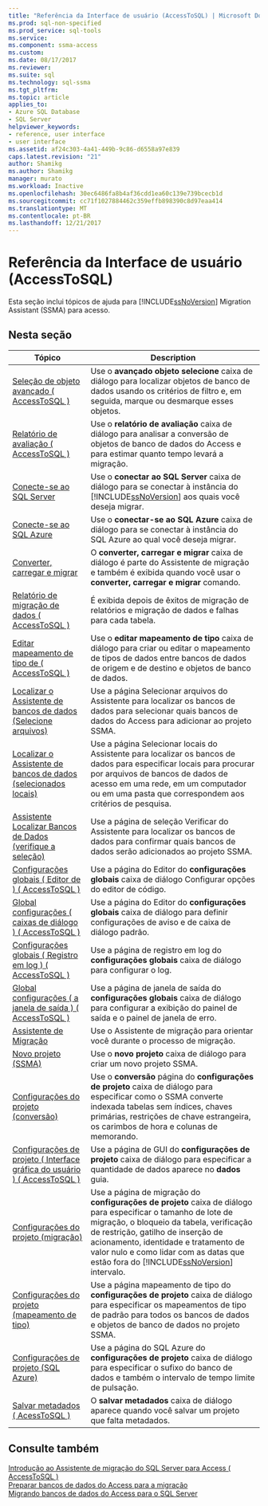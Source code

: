 ```yaml
---
title: "Referência da Interface de usuário (AccessToSQL) | Microsoft Docs"
ms.prod: sql-non-specified
ms.prod_service: sql-tools
ms.service: 
ms.component: ssma-access
ms.custom: 
ms.date: 08/17/2017
ms.reviewer: 
ms.suite: sql
ms.technology: sql-ssma
ms.tgt_pltfrm: 
ms.topic: article
applies_to:
- Azure SQL Database
- SQL Server
helpviewer_keywords:
- reference, user interface
- user interface
ms.assetid: af24c303-4a41-449b-9c86-d6558a97e839
caps.latest.revision: "21"
author: Shamikg
ms.author: Shamikg
manager: murato
ms.workload: Inactive
ms.openlocfilehash: 30ec6486fa8b4af36cdd1ea60c139e739bcecb1d
ms.sourcegitcommit: cc71f1027884462c359effb898390c8d97eaa414
ms.translationtype: MT
ms.contentlocale: pt-BR
ms.lasthandoff: 12/21/2017
---
```

# <a name="user-interface-reference-accesstosql"></a>Referência da Interface de usuário (AccessToSQL)
Esta seção inclui tópicos de ajuda para [!INCLUDE[ssNoVersion](../../includes/ssnoversion_md.md)] Migration Assistant (SSMA) para acesso.  
  
## <a name="in-this-section"></a>Nesta seção  
  
|Tópico|Description|  
|---------|---------------|  
|[Seleção de objeto avançado &#40; AccessToSQL &#41;](../../ssma/access/advanced-object-selection-accesstosql.md)|Use o **avançado objeto selecione** caixa de diálogo para localizar objetos de banco de dados usando os critérios de filtro e, em seguida, marque ou desmarque esses objetos.|  
|[Relatório de avaliação &#40; AccessToSQL &#41;](../../ssma/access/assessment-report-accesstosql.md)|Use o **relatório de avaliação** caixa de diálogo para analisar a conversão de objetos de banco de dados do Access e para estimar quanto tempo levará a migração.|  
|[Conecte-se ao SQL Server](http://msdn.microsoft.com/ceb77a97-d6d5-4a92-90a6-342e97d12b54)|Use o **conectar ao SQL Server** caixa de diálogo para se conectar à instância do [!INCLUDE[ssNoVersion](../../includes/ssnoversion_md.md)] aos quais você deseja migrar.|  
|[Conecte-se ao SQL Azure](http://msdn.microsoft.com/bf44b236-d9be-41ae-a5fd-bd73038e505f)|Use o **conectar-se ao SQL Azure** caixa de diálogo para se conectar à instância do SQL Azure ao qual você deseja migrar.|  
|[Converter, carregar e migrar](http://msdn.microsoft.com/4ec83e96-88a5-4b7b-8d5a-f3429d9a936b)|O **converter, carregar e migrar** caixa de diálogo é parte do Assistente de migração e também é exibida quando você usar o **converter, carregar e migrar** comando.|  
|[Relatório de migração de dados &#40; AccessToSQL &#41;](../../ssma/access/data-migration-report-accesstosql.md)|É exibida depois de êxitos de migração de relatórios e migração de dados e falhas para cada tabela.|  
|[Editar mapeamento de tipo de &#40; AccessToSQL &#41;](../../ssma/access/edit-type-mapping-accesstosql.md)|Use o **editar mapeamento de tipo** caixa de diálogo para criar ou editar o mapeamento de tipos de dados entre bancos de dados de origem e de destino e objetos de banco de dados.|  
|[Localizar o Assistente de bancos de dados (Selecione arquivos)](http://msdn.microsoft.com/2f574a34-4bab-40a4-89a8-ad4907ffc3fd)|Use a página Selecionar arquivos do Assistente para localizar os bancos de dados para selecionar quais bancos de dados do Access para adicionar ao projeto SSMA.|  
|[Localizar o Assistente de bancos de dados (selecionados locais)](http://msdn.microsoft.com/00b2d32a-998b-47a7-b25c-589b5bd6777a)|Use a página Selecionar locais do Assistente para localizar os bancos de dados para especificar locais para procurar por arquivos de bancos de dados de acesso em uma rede, em um computador ou em uma pasta que correspondem aos critérios de pesquisa.|  
|[Assistente Localizar Bancos de Dados (verifique a seleção)](http://msdn.microsoft.com/62e20e03-50cc-4ac8-8072-524d194d2ec3)|Use a página de seleção Verificar do Assistente para localizar os bancos de dados para confirmar quais bancos de dados serão adicionados ao projeto SSMA.|  
|[Configurações globais &#40; Editor de &#41; &#40; AccessToSQL &#41;](../../ssma/access/global-settings-editor-accesstosql.md)|Use a página do Editor do **configurações globais** caixa de diálogo Configurar opções do editor de código.|  
|[Global configurações &#40; caixas de diálogo &#41; &#40; AccessToSQL &#41;](../../ssma/access/global-settings-dialogs-accesstosql.md)|Use a página do Editor do **configurações globais** caixa de diálogo para definir configurações de aviso e de caixa de diálogo padrão.|  
|[Configurações globais &#40; Registro em log &#41; &#40; AccessToSQL &#41;](../../ssma/access/global-settings-logging-accesstosql.md)|Use a página de registro em log do **configurações globais** caixa de diálogo para configurar o log.|  
|[Global configurações &#40; a janela de saída &#41; &#40; AccessToSQL &#41;](../../ssma/access/global-settings-output-window-accesstosql.md)|Use a página de janela de saída do **configurações globais** caixa de diálogo para configurar a exibição do painel de saída e o painel de janela de erro.|  
|[Assistente de Migração](http://msdn.microsoft.com/5bab5914-b2ae-4795-8cf5-83e42d64bef2)|Use o Assistente de migração para orientar você durante o processo de migração.|  
|[Novo projeto (SSMA)](http://msdn.microsoft.com/ca294f6d-eeb5-42ca-9306-156281a3f0f3)|Use o **novo projeto** caixa de diálogo para criar um novo projeto SSMA.|  
|[Configurações do projeto (conversão)](http://msdn.microsoft.com/bcebc635-c638-4ddb-924c-b9ccfef86388)|Use o **conversão** página do **configurações de projeto** caixa de diálogo para especificar como o SSMA converte indexada tabelas sem índices, chaves primárias, restrições de chave estrangeira, os carimbos de hora e colunas de memorando.|  
|[Configurações de projeto &#40; Interface gráfica do usuário &#41; &#40; AccessToSQL &#41;](../../ssma/access/project-settings-gui-accesstosql.md)|Use a página de GUI do **configurações de projeto** caixa de diálogo para especificar a quantidade de dados aparece no **dados** guia.|  
|[Configurações do projeto (migração)](http://msdn.microsoft.com/4caebc9c-8680-4b99-a8fa-89c43161c95d)|Use a página de migração do **configurações de projeto** caixa de diálogo para especificar o tamanho de lote de migração, o bloqueio da tabela, verificação de restrição, gatilho de inserção de acionamento, identidade e tratamento de valor nulo e como lidar com as datas que estão fora do [!INCLUDE[ssNoVersion](../../includes/ssnoversion_md.md)] intervalo.|  
|[Configurações do projeto (mapeamento de tipo)](http://msdn.microsoft.com/b87b9683-abed-4677-8c50-18bdba704655)|Use a página mapeamento de tipo do **configurações de projeto** caixa de diálogo para especificar os mapeamentos de tipo de padrão para todos os bancos de dados e objetos de banco de dados no projeto SSMA.|  
|[Configurações de projeto (SQL Azure)](http://msdn.microsoft.com/bbb8a204-d0e4-4f0b-9709-271feb1f136e)|Use a página do SQL Azure do **configurações de projeto** caixa de diálogo para especificar o sufixo do banco de dados e também o intervalo de tempo limite de pulsação.|  
|[Salvar metadados &#40; AcessToSQL &#41;](../../ssma/access/save-metadata-acesstosql.md)|O **salvar metadados** caixa de diálogo aparece quando você salvar um projeto que falta metadados.|  
  
## <a name="see-also"></a>Consulte também  
[Introdução ao Assistente de migração do SQL Server para Access &#40; AccessToSQL &#41;](../../ssma/access/getting-started-with-sql-server-migration-assistant-for-access-accesstosql.md)  
[Preparar bancos de dados do Access para a migração](http://msdn.microsoft.com/9b80a9e0-08e7-4b4d-b5ec-cc998d3f5114)  
[Migrando bancos de dados do Access para o SQL Server](http://msdn.microsoft.com/76a3abcf-2998-4712-9490-fe8d872c89ca)  
  
